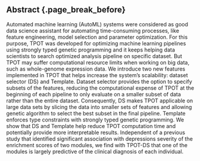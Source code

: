 ## Abstract {.page_break_before}

Automated machine learning (AutoML) systems were considered as good data science assistant for automating time-consuming processes, like feature engineering, model selection and parameter optimization. For this purpose, TPOT was developed for optimizing machine learning pipelines using strongly typed genetic programming and it keeps helping data scientists to search optimized analysis pipeline on specific dataset. But TPOT may suffer computational resource limits when working on big data, such as whole-genome expression data. We introduce two new features implemented in TPOT that helps increase the system’s scalability: dataset selector (DS) and Template. Dataset selector provides the option to specify subsets of the features, reducing the computational expense of TPOT at the beginning of each pipeline to only evaluate on a smaller subset of data rather than the entire dataset. 
Consequently, DS makes TPOT applicable on large data sets by slicing the data into smaller sets of features and allowing genetic algorithm to select the best subset in the final pipeline.
Template enforces type constraints with strongly typed genetic programming.
We show that DS and Template help reduce TPOT computation time and potentially provide more interpretable results.
Independent of a previous study that identified significant association with depressions severity of the enrichment scores of two modules, we find with TPOT-DS that one of the modules is largely predictive of the clinical diagnosis of each individual.
